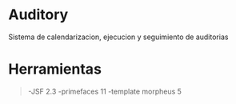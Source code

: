 # Auditory
Sistema de calendarizacion, ejecucion y seguimiento de auditorias
# Herramientas
>-JSF 2.3
-primefaces 11
-template morpheus 5
